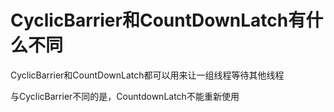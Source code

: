 # CyclicBarrier和CountDownLatch有什么不同
CyclicBarrier和CountDownLatch都可以用来让一组线程等待其他线程  

与CyclicBarrier不同的是，CountdownLatch不能重新使用  
